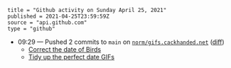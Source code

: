 ```
title = "Github activity on Sunday April 25, 2021"
published = 2021-04-25T23:59:59Z
source = "api.github.com"
type = "github"
```

* 09:29 — Pushed 2 commits to `main` on [`norm/gifs.cackhanded.net`](https://github.com/norm/gifs.cackhanded.net) ([diff](https://github.com/norm/gifs.cackhanded.net/compare/4c9998b4bf4b2a650fae4f7a10b3fdfa9d334e8c..5e4401f97aea0f3a7622f7b54a53e6b80d143475))
  * [Correct the date of Birds](https://github.com/norm/gifs.cackhanded.net/commit/9b2a8df8a64bf99ef9e245348e0ad0e45d531a12)
  * [Tidy up the perfect date GIFs](https://github.com/norm/gifs.cackhanded.net/commit/5e4401f97aea0f3a7622f7b54a53e6b80d143475)
